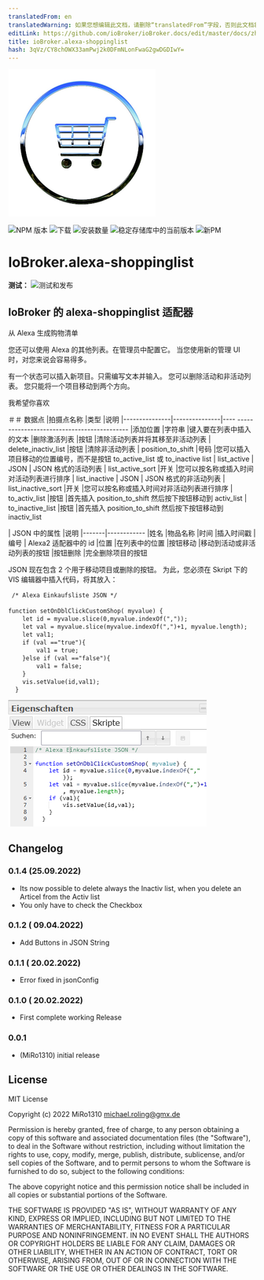 ```yaml
---
translatedFrom: en
translatedWarning: 如果您想编辑此文档，请删除“translatedFrom”字段，否则此文档将再次自动翻译
editLink: https://github.com/ioBroker/ioBroker.docs/edit/master/docs/zh-cn/adapterref/iobroker.alexa-shoppinglist/README.md
title: ioBroker.alexa-shoppinglist
hash: 3qVz/CY8chOWX33amPwj2k0DFmNLonFwaG2gwDGDIwY=
---
```

![标识](../../../en/adapterref/iobroker.alexa-shoppinglist/admin/alexa-shoppinglist.png)

![NPM 版本](https://img.shields.io/npm/v/iobroker.alexa-shoppinglist.svg)
![下载](https://img.shields.io/npm/dm/iobroker.alexa-shoppinglist.svg)
![安装数量](https://iobroker.live/badges/alexa-shoppinglist-installed.svg)
![稳定存储库中的当前版本](https://iobroker.live/badges/alexa-shoppinglist-stable.svg)
![新PM](https://nodei.co/npm/iobroker.alexa-shoppinglist.png?downloads=true)

# IoBroker.alexa-shoppinglist
**测试：** ![测试和发布](https://github.com/MiRo1310/ioBroker.alexa-shoppinglist/workflows/Test%20and%20Release/badge.svg)

## IoBroker 的 alexa-shoppinglist 适配器
从 Alexa 生成购物清单

您还可以使用 Alexa 的其他列表。在管理员中配置它。
当您使用新的管理 UI 时，对您来说会容易得多。

有一个状态可以插入新项目。只需编写文本并输入。
您可以删除活动和非活动列表。
您只能将一个项目移动到两个方向。

我希望你喜欢

＃＃ 数据点
|拍摄点名称 |类型 |说明 |---------------|---------------|---- ------------------------------------------- |添加位置 |字符串 |键入要在列表中插入的文本 |删除激活列表 |按钮 |清除活动列表并将其移至非活动列表 | delete_inactiv_list |按钮 |清除非活动列表 | position_to_shift |号码 |您可以插入项目移动的位置编号，而不是按钮 to_active_list 或 to_inactive list | list_active | JSON | JSON 格式的活动列表 | list_active_sort |开关 |您可以按名称或插入时间对活动列表进行排序 | list_inactive | JSON | JSON 格式的非活动列表 | list_inactive_sort |开关 |您可以按名称或插入时间对非活动列表进行排序 | to_activ_list |按钮 |首先插入 position_to_shift 然后按下按钮移动到 activ_list | to_inactive_list |按钮 |首先插入 position_to_shift 然后按下按钮移动到 inactiv_list

| JSON 中的属性 |说明 |-------|------------ |姓名 |物品名称 |时间 |插入时间戳 |编号 | Alexa2 适配器中的 id |位置 |在列表中的位置 |按钮移动 |移动到活动或非活动列表的按钮 |按钮删除 |完全删除项目的按钮

JSON 现在包含 2 个用于移动项目或删除的按钮。
为此，您必须在 Skript 下的 VIS 编辑器中插入代码，将其放入：

```
 /* Alexa Einkaufsliste JSON */

function setOnDblClickCustomShop( myvalue) {
    let id = myvalue.slice(0,myvalue.indexOf(","));
    let val = myvalue.slice(myvalue.indexOf(",")+1, myvalue.length);
    let val1;
    if (val =="true"){
        val1 = true;
    }else if (val =="false"){
        val1 = false;
    }
    vis.setValue(id,val1);
  }
  ```

  ![](../../../en/adapterref/iobroker.alexa-shoppinglist/admin/Skript.png)

## Changelog

### 0.1.4 (25.09.2022)
* Its now possible to delete always the Inactiv list, when you delete an Articel from the Activ list
* You only have to check the Checkbox 

### 0.1.2 ( 09.04.2022)
* Add Buttons in JSON String

### 0.1.1 ( 20.02.2022)
* Error fixed in jsonConfig

### 0.1.0 ( 20.02.2022)
* First complete working Release

### 0.0.1 
* (MiRo1310) initial release

## License
MIT License

Copyright (c) 2022 MiRo1310 <michael.roling@gmx.de>

Permission is hereby granted, free of charge, to any person obtaining a copy
of this software and associated documentation files (the "Software"), to deal
in the Software without restriction, including without limitation the rights
to use, copy, modify, merge, publish, distribute, sublicense, and/or sell
copies of the Software, and to permit persons to whom the Software is
furnished to do so, subject to the following conditions:

The above copyright notice and this permission notice shall be included in all
copies or substantial portions of the Software.

THE SOFTWARE IS PROVIDED "AS IS", WITHOUT WARRANTY OF ANY KIND, EXPRESS OR
IMPLIED, INCLUDING BUT NOT LIMITED TO THE WARRANTIES OF MERCHANTABILITY,
FITNESS FOR A PARTICULAR PURPOSE AND NONINFRINGEMENT. IN NO EVENT SHALL THE
AUTHORS OR COPYRIGHT HOLDERS BE LIABLE FOR ANY CLAIM, DAMAGES OR OTHER
LIABILITY, WHETHER IN AN ACTION OF CONTRACT, TORT OR OTHERWISE, ARISING FROM,
OUT OF OR IN CONNECTION WITH THE SOFTWARE OR THE USE OR OTHER DEALINGS IN THE
SOFTWARE.